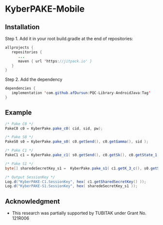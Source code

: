 # KyberPAKE-Mobile

## Installation
Step 1. Add it in your root build.gradle at the end of repositories:
```java
allprojects {
   repositories {
      ...
      maven { url 'https://jitpack.io' }
   }
}
 ```
 
Step 2. Add the dependency
```java
dependencies {
   implementation 'com.github.afDursun:PQC-Library-AndroidJava:Tag'
}
 ```
 

## Example
```java
/* Pake C0 */
PakeC0 c0 = KyberPake.pake_c0( cid, sid, pw);

/* Pake S0 */
PakeS0 s0 = KyberPake.pake_s0( c0.getSend(), c0.getGamma(), sid );

/* Pake C1 */
PakeC1 c1 = KyberPake.pake_c1( s0.getSend(), c0.getSk(), c0.getState_1() );

/* Pake S1 */
byte[] sharedeSecretKey_s1 =  KyberPake.pake_s1( c1.getK_3_c(), s0.getState());

/* Output SessionKey */
Log.d("KyberPAKE-C1.SessionKey", hex( c1.getSharedSecretKey() ));
Log.d("KyberPAKE-S1.SessionKey", hex( sharedeSecretKey_s1 ));
 ```
 
## Acknowledgment
- This research was partially supported by TUBITAK under Grant No. 121R006
